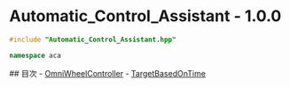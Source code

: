# Automatic_Control_Assistant - 1.0.0
```c++
#include "Automatic_Control_Assistant.hpp"
```

```c++
namespace aca
```

## 目次
- [OmniWheelController](Inc/omni_wheel_controller/README.md)
- [TargetBasedOnTime](Inc/target_based_on_time/README.md)